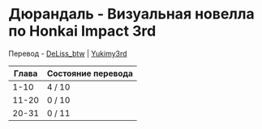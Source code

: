 # Дюрандаль - Визуальная новелла по Honkai Impact 3rd
Перевод - [DeLiss_btw](t.me/deliss_btw) | [Yukimy3rd](t.me/yukimy3rd)

| Глава  | Состояние перевода |
| ------------- | ------------- |
| 1-10  | 4 / 10  | 
| 11-20  | 0 / 10  |
| 20-31  | 0 / 11  | 
